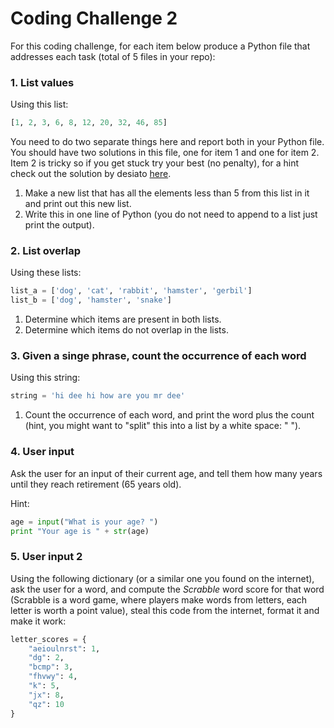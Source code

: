 # Coding Challenge 2

For this coding challenge, for each item below produce a Python file that addresses each task (total of 5 files in your repo):

### 1. List values

Using this list:

```python
[1, 2, 3, 6, 8, 12, 20, 32, 46, 85]
```
You need to do two separate things here and report both in your Python file. You should have two solutions in this file, one for item 1 and one for item 2. Item 2 is tricky so if you get stuck try your best (no penalty), for a hint check out the solution by desiato [here](https://stackoverflow.com/questions/32580489/python-for-and-if-on-one-line).

1. Make a new list that has all the elements less than 5 from this list in it and print out this new list.
2. Write this in one line of Python (you do not need to append to a list just print the output).



### 2. List overlap

Using these lists:

```python
list_a = ['dog', 'cat', 'rabbit', 'hamster', 'gerbil']
list_b = ['dog', 'hamster', 'snake']
```

1. Determine which items are present in both lists.
2. Determine which items do not overlap in the lists.

### 3. Given a singe phrase, count the occurrence of each word

Using this string:

```Python
string = 'hi dee hi how are you mr dee'
```
1. Count the occurrence of each word, and print the word plus the count (hint, you might want to "split" this into a list by a white space: " ").

### 4. User input

Ask the user for an input of their current age, and tell them how many years until they reach retirement (65 years old).

Hint:

```Python
age = input("What is your age? ")
print "Your age is " + str(age)
```

### 5. User input 2

Using the following dictionary (or a similar one you found on the internet), ask the user for a word, and compute the *Scrabble* word score for that word (Scrabble is a word game, where players make words from letters, each letter is worth a point value), steal this code from the internet, format it and make it work:

```python
letter_scores = {
    "aeioulnrst": 1,
    "dg": 2,
    "bcmp": 3,
    "fhvwy": 4,
    "k": 5,
    "jx": 8,
    "qz": 10
}
```
